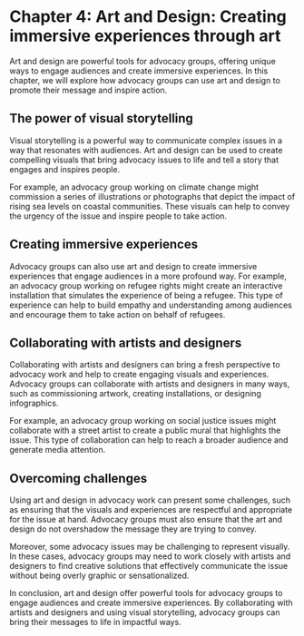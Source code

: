 Chapter 4: Art and Design: Creating immersive experiences through art
=====================================================================

Art and design are powerful tools for advocacy groups, offering unique ways to engage audiences and create immersive experiences. In this chapter, we will explore how advocacy groups can use art and design to promote their message and inspire action.

The power of visual storytelling
--------------------------------

Visual storytelling is a powerful way to communicate complex issues in a way that resonates with audiences. Art and design can be used to create compelling visuals that bring advocacy issues to life and tell a story that engages and inspires people.

For example, an advocacy group working on climate change might commission a series of illustrations or photographs that depict the impact of rising sea levels on coastal communities. These visuals can help to convey the urgency of the issue and inspire people to take action.

Creating immersive experiences
------------------------------

Advocacy groups can also use art and design to create immersive experiences that engage audiences in a more profound way. For example, an advocacy group working on refugee rights might create an interactive installation that simulates the experience of being a refugee. This type of experience can help to build empathy and understanding among audiences and encourage them to take action on behalf of refugees.

Collaborating with artists and designers
----------------------------------------

Collaborating with artists and designers can bring a fresh perspective to advocacy work and help to create engaging visuals and experiences. Advocacy groups can collaborate with artists and designers in many ways, such as commissioning artwork, creating installations, or designing infographics.

For example, an advocacy group working on social justice issues might collaborate with a street artist to create a public mural that highlights the issue. This type of collaboration can help to reach a broader audience and generate media attention.

Overcoming challenges
---------------------

Using art and design in advocacy work can present some challenges, such as ensuring that the visuals and experiences are respectful and appropriate for the issue at hand. Advocacy groups must also ensure that the art and design do not overshadow the message they are trying to convey.

Moreover, some advocacy issues may be challenging to represent visually. In these cases, advocacy groups may need to work closely with artists and designers to find creative solutions that effectively communicate the issue without being overly graphic or sensationalized.

In conclusion, art and design offer powerful tools for advocacy groups to engage audiences and create immersive experiences. By collaborating with artists and designers and using visual storytelling, advocacy groups can bring their messages to life in impactful ways.
